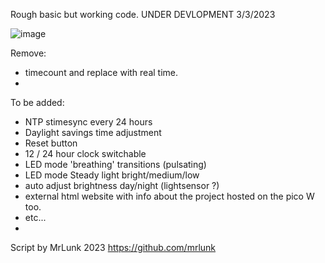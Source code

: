 
Rough basic but working code. UNDER DEVLOPMENT 3/3/2023

![image](https://user-images.githubusercontent.com/25208554/222953650-ffcc8cbb-c6f3-461f-9d17-29f5336d6641.png)


Remove:
- timecount and replace with real time.
- 
To be added:
- NTP stimesync every 24 hours
- Daylight savings time adjustment
- Reset button
- 12 / 24 hour clock switchable
- LED mode 'breathing' transitions (pulsating)
- LED mode Steady light bright/medium/low
- auto adjust brightness day/night (lightsensor ?)
- external html website with info about the project hosted on the pico W too.
- etc...
- 
Script by MrLunk 2023
https://github.com/mrlunk
